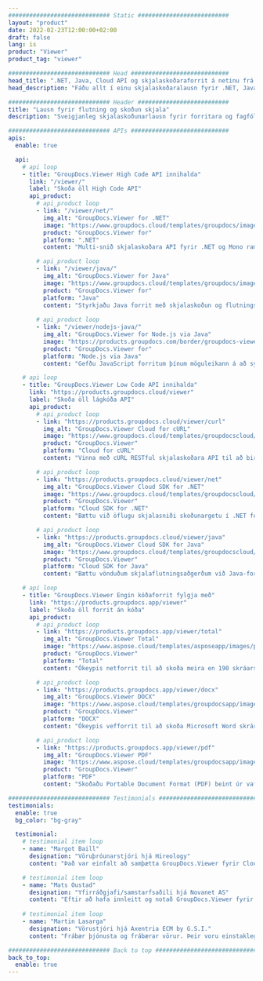 ```yaml
---
############################# Static ##########################
layout: "product"
date: 2022-02-23T12:00:00+02:00
draft: false
lang: is
product: "Viewer"
product_tag: "viewer"

############################# Head ############################
head_title: ".NET, Java, Cloud API og skjalaskoðaraforrit á netinu frá GroupDocs"
head_description: "Fáðu allt í einu skjalaskoðaralausn fyrir .NET, Java og Cloud forrit. Skoðaðu algeng skjalasnið á netinu með því að nota einfaldan draga og sleppa eiginleika."

############################# Header ##########################
title: "Lausn fyrir flutning og skoðun skjala"
description: "Sveigjanleg skjalaskoðunarlausn fyrir forritara og fagfólk til að gera og birta víða notuð skráarsnið hvar sem er."

############################# APIs ############################
apis:
  enable: true

  api:
    # api loop
    - title: "GroupDocs.Viewer High Code API innihalda"
      link: "/viewer/"
      label: "Skoða öll High Code API"
      api_product:
        # api_product loop
        - link: "/viewer/net/"
          img_alt: "GroupDocs.Viewer for .NET"
          image: "https://www.groupdocs.cloud/templates/groupdocs/images/product-logos/groupdocs-viewer-net.png"
          product: "GroupDocs.Viewer for"
          platform: ".NET"
          content: "Multi-snið skjalaskoðara API fyrir .NET og Mono ramma til að gera 190+ vinsæl skráarsnið innan úr forritunum þínum."

        # api_product loop
        - link: "/viewer/java/"
          img_alt: "GroupDocs.Viewer for Java"
          image: "https://www.groupdocs.cloud/templates/groupdocs/images/product-logos/groupdocs-viewer-java.png"
          product: "GroupDocs.Viewer for"
          platform: "Java"
          content: "Styrkjaðu Java forrit með skjalaskoðun og flutningsgetu til að sýna fjölbreytt úrval skjala, mynda og skýringarmynda."
        
        # api_product loop
        - link: "/viewer/nodejs-java/"
          img_alt: "GroupDocs.Viewer for Node.js via Java"
          image: "https://products.groupdocs.com/border/groupdocs-viewer-nodejs-java.svg"
          product: "GroupDocs.Viewer for"
          platform: "Node.js via Java"
          content: "Gefðu JavaScript forritum þínum möguleikann á að sýna ýmis Microsoft Office skjöl, PDF skjöl og myndir til að búa til hrifandi notandareynslu."

    # api loop
    - title: "GroupDocs.Viewer Low Code API innihalda"
      link: "https://products.groupdocs.cloud/viewer"
      label: "Skoða öll lágkóða API"
      api_product:
        # api_product loop
        - link: "https://products.groupdocs.cloud/viewer/curl"
          img_alt: "GroupDocs.Viewer Cloud for cURL"
          image: "https://www.groupdocs.cloud/templates/groupdocscloud/images/sdk/272x272/groupdocs_viewer-for-curl.png"
          product: "GroupDocs.Viewer"
          platform: "Cloud for cURL"
          content: "Vinna með cURL RESTful skjalaskoðara API til að birta og birta Microsoft Office, PDF og önnur algeng skráarsnið fljótt í forritunum þínum."

        # api_product loop
        - link: "https://products.groupdocs.cloud/viewer/net"
          img_alt: "GroupDocs.Viewer Cloud SDK for .NET"
          image: "https://www.groupdocs.cloud/templates/groupdocscloud/images/sdk/272x272/groupdocs_viewer-for-net.png"
          product: "GroupDocs.Viewer"
          platform: "Cloud SDK for .NET"
          content: "Bættu við öflugu skjalasniði skoðunargetu í .NET forritum með því að nota Cloud SDK fyrir .NET. Skoðaðu skjöl í HTML, PDF eða sem mynd."

        # api_product loop
        - link: "https://products.groupdocs.cloud/viewer/java"
          img_alt: "GroupDocs.Viewer Cloud SDK for Java"
          image: "https://www.groupdocs.cloud/templates/groupdocscloud/images/sdk/272x272/groupdocs_viewer-for-java.png"
          product: "GroupDocs.Viewer"
          platform: "Cloud SDK for Java"
          content: "Bættu vönduðum skjalaflutningsaðgerðum við Java-forritin þín með sérhönnuðum skjalaskoðara SDK fyrir Java."

    # api loop
    - title: "GroupDocs.Viewer Engin kóðaforrit fylgja með" 
      link: "https://products.groupdocs.app/viewer"
      label: "Skoða öll forrit án kóða"
      api_product:
        # api_product loop
        - link: "https://products.groupdocs.app/viewer/total"
          img_alt: "GroupDocs.Viewer Total"
          image: "https://www.aspose.cloud/templates/asposeapp/images/products/logo/aspose_viewer-app.png"
          product: "GroupDocs.Viewer"
          platform: "Total"
          content: "Ókeypis netforrit til að skoða meira en 190 skráarsnið úr hvaða vafra sem þú velur."

        # api_product loop
        - link: "https://products.groupdocs.app/viewer/docx"
          img_alt: "GroupDocs.Viewer DOCX"
          image: "https://www.aspose.cloud/templates/groupdocsapp/images/products/logo/groupdocs_words-app.png"
          product: "GroupDocs.Viewer"
          platform: "DOCX"
          content: "Ókeypis vefforrit til að skoða Microsoft Word skrár á netinu úr hvaða tæki sem er."

        # api_product loop
        - link: "https://products.groupdocs.app/viewer/pdf"
          img_alt: "GroupDocs.Viewer PDF"
          image: "https://www.aspose.cloud/templates/groupdocsapp/images/products/logo/groupdocs_pdf-app.png"
          product: "GroupDocs.Viewer"
          platform: "PDF"
          content: "Skoðaðu Portable Document Format (PDF) beint úr vafranum þínum."

############################# Testimonials ###############################
testimonials:
  enable: true
  bg_color: "bg-gray"

  testimonial:
    # testimonial item loop
    - name: "Margot Baill"
      designation: "Vöruþróunarstjóri hjá Hireology"
      content: "Það var einfalt að samþætta GroupDocs.Viewer fyrir Cloud API með frábæru Ruby SDK þeirra. Það eru ekki svo mörg fyrirtæki þarna úti sem eru tilbúin að vinna með okkur að því sem við viljum. Það er frábært samstarf."

    # testimonial item loop
    - name: "Mats Oustad"
      designation: "Yfirráðgjafi/samstarfsaðili hjá Novanet AS"
      content: "Eftir að hafa innleitt og notað GroupDocs.Viewer fyrir .NET í verkefninu virðist það virka mjög vel. Ég hef prófað með fullt af skjölum og hingað til hefur það gengið vel. Allt sem ég hef varpað í hann kemur fallega út og lítur alveg eins vel út og það myndi gera í PDF skoðara eða MS Word."
              
    # testimonial item loop
    - name: "Martin Lasarga"
      designation: "Vörustjóri hjá Axentria ECM by G.S.I."
      content: "Frábær þjónusta og frábærar vörur. Þeir voru einstaklega hjálpsamir og móttækilegir í GroupDocs.Viewer fyrir .NET innleiðingarferlinu, get ekki mælt nógu vel með þeim."

############################# Back to top ###############################
back_to_top:
  enable: true
---
```

